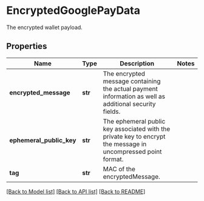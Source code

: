 # EncryptedGooglePayData

The encrypted wallet payload.
## Properties
Name | Type | Description | Notes
------------ | ------------- | ------------- | -------------
**encrypted_message** | **str** | The encrypted message containing the actual payment information as well as additional security fields. | 
**ephemeral_public_key** | **str** | The ephemeral public key associated with the private key to encrypt the message in uncompressed point format. | 
**tag** | **str** | MAC of the encryptedMessage. | 

[[Back to Model list]](../README.md#documentation-for-models) [[Back to API list]](../README.md#documentation-for-api-endpoints) [[Back to README]](../README.md)


